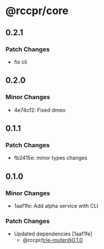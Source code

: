 # @rccpr/core

## 0.2.1

### Patch Changes

- fix cli

## 0.2.0

### Minor Changes

- 4e74cf2: Fixed dmeo

## 0.1.1

### Patch Changes

- fb2415e: minor types changes

## 0.1.0

### Minor Changes

- 1aaf1fe: Add alpha service with CLI

### Patch Changes

- Updated dependencies [1aaf1fe]
  - @rccpr/trie-router@0.1.0
